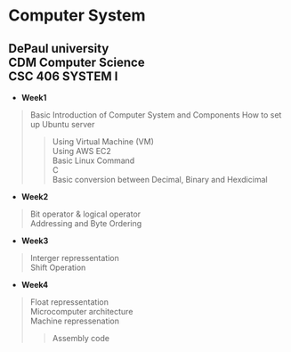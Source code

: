 
Computer System
=====
DePaul university    
CDM Computer Science     
CSC 406 SYSTEM I
-----
* **Week1**    
>Basic Introduction of Computer System and Components
>How to set up Ubuntu server     
>>Using Virtual Machine (VM)     
>>Using AWS EC2     
>Basic Linux Command     
>C      
>Basic conversion between Decimal, Binary and Hexdicimal
           
* **Week2**      
>Bit operator & logical operator     
>Addressing and Byte Ordering     


* **Week3**     
>Interger repressentation     
>Shift Operation     


* **Week4**
>Float repressentation     
>Microcomputer architecture     
>Machine repressenation      
>>Assembly code     

      






    


